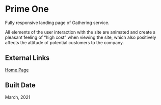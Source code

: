 # Prime One

Fully responsive landing page of Gathering service.

All elements of the user interaction with the site are animated and create a pleasant feeling of “high cost” when viewing the site, which also positively affects the attitude of potential customers to the company.

## External Links
<a href="http://prime-one.infinityfreeapp.com/">Home Page</a>

##  Built Date
March, 2021

